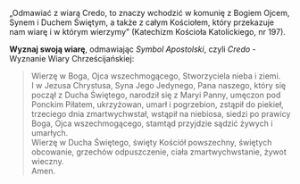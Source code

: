 „Odmawiać z wiarą Credo, to znaczy wchodzić w komunię z Bogiem Ojcem, Synem i Duchem Świętym, a także z całym Kościołem, który przekazuje nam wiarę i w którym wierzymy” (Katechizm Kościoła Katolickiego, nr 197).

**Wyznaj swoją wiarę**, odmawiając _Symbol Apostolski_, czyli _Credo_ - Wyznanie Wiary Chrześcijańskiej:

> Wierzę w Boga, Ojca wszechmogącego, Stworzyciela nieba i ziemi.  
> I w Jezusa Chrystusa, Syna Jego Jedynego, Pana naszego, który się począł z Ducha Świętego, narodził się z Maryi Panny, umęczon pod Ponckim Piłatem, ukrzyżowan, umarł i pogrzebion, zstąpił do piekieł, trzeciego dnia zmartwychwstał, wstąpił na niebiosa, siedzi po prawicy Boga, Ojca wszechmogącego, stamtąd przyjdzie sądzić żywych i umarłych.  
> Wierzę w Ducha Świętego, święty Kościół powszechny, świętych obcowanie, grzechów odpuszczenie, ciała zmartwychwstanie, żywot wieczny.  
> Amen.
